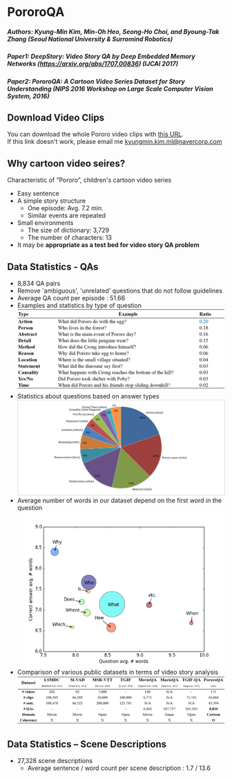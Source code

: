 # PororoQA

##### Authors: Kyung-Min Kim, Min-Oh Heo, Seong-Ho Choi, and Byoung-Tak Zhang (Seoul National University & Surromind Robotics)
##### Paper1: DeepStory: Video Story QA by Deep Embedded Memory Networks (https://arxiv.org/abs/1707.00836) (IJCAI 2017)
##### Paper2: PororoQA: A Cartoon Video Series Dataset for Story Understanding (NIPS 2016 Workshop on Large Scale Computer Vision System, 2016)

## Download Video Clips
You can download the whole Pororo video clips with [this URL](https://drive.google.com/file/d/1c5VnCP-c6-9aSX_X47RZtt3OSpANnYgw/view?usp=sharing).   
If this link doesn't work, please email me kyungmin.kim.ml@navercorp.com

## Why cartoon video seires?
Characteristic of “Pororo”, children's cartoon video series
* Easy sentence
* A simple story structure
  * One episode: Avg. 7.2 min. 
  * Similar events are repeated
* Small environments
  * The size of dictionary: 3,729
  * The number of characters: 13
* It may be **appropriate as a test bed for video story QA problem**

## Data Statistics - QAs
* 8,834  QA pairs
* Remove 'ambiguous', 'unrelated' questions that do not follow guidelines
* Average QA count per episode : 51.66
* Examples and statistics by type of question
![Alt text](/images/PororoQA_stat_qtype.png)
* Statistics about questions based on answer types
![Alt text](/images/q_types.png)
* Average number of words in our dataset depend on the first word in the question
![Alt text](/images/Average_QA_words.png)
* Comparison of various public datasets in terms of video story analysis
![Alt text](/images/PororoQA_stat_comparison1.png)

## Data Statistics – Scene Descriptions
* 27,328 scene descriptions
  * Average sentence / word count per scene description : 1.7 / 13.6
